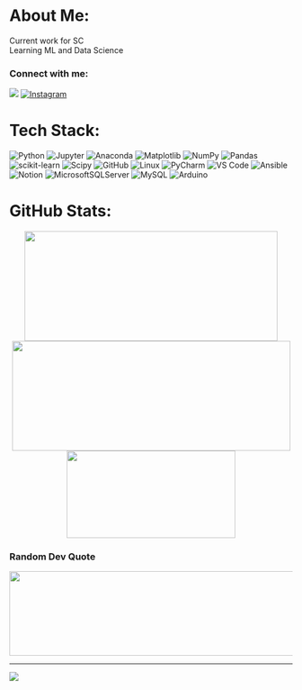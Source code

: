 # About Me:
Current work for SC<br>Learning ML and Data Science

### Connect with me:
[![](https://img.shields.io/badge/Telegram-2CA5E0?style=for-the-badge&logo=telegram&logoColor=white)](https://t.me/nmzakirov)
[![Instagram](https://img.shields.io/badge/Instagram-E4405F?style=for-the-badge&logo=instagram&logoColor=white)](https://instagram.com/_nmzaki) 

# Tech Stack:
![Python](https://img.shields.io/badge/python-3670A0?style=for-the-badge&logo=python&logoColor=ffdd54) ![Jupyter](https://img.shields.io/badge/Jupyter-F37626.svg?&style=for-the-badge&logo=Jupyter&logoColor=white) ![Anaconda](https://img.shields.io/badge/Anaconda-%2344A833.svg?style=for-the-badge&logo=anaconda&logoColor=white) ![Matplotlib](https://img.shields.io/badge/Matplotlib-%23ffffff.svg?style=for-the-badge&logo=Matplotlib&logoColor=black) ![NumPy](https://img.shields.io/badge/numpy-%23013243.svg?style=for-the-badge&logo=numpy&logoColor=white) ![Pandas](https://img.shields.io/badge/pandas-%23150458.svg?style=for-the-badge&logo=pandas&logoColor=white) ![scikit-learn](https://img.shields.io/badge/scikit--learn-%23F7931E.svg?style=for-the-badge&logo=scikit-learn&logoColor=white) ![Scipy](https://img.shields.io/badge/SciPy-%230C55A5.svg?style=for-the-badge&logo=scipy&logoColor=%white) ![GitHub](https://img.shields.io/badge/github-%23121011.svg?style=for-the-badge&logo=github&logoColor=white) ![Linux](https://img.shields.io/badge/Linux-FCC624?style=for-the-badge&logo=linux&logoColor=black) ![PyCharm](https://img.shields.io/badge/PyCharm-000000.svg?&style=for-the-badge&logo=PyCharm&logoColor=white) ![VS Code](https://img.shields.io/badge/VSCode-0078D4?style=for-the-badge&logo=visual%20studio%20code&logoColor=white) ![Ansible](https://img.shields.io/badge/ansible-%231A1918.svg?style=for-the-badge&logo=ansible&logoColor=white) ![Notion](https://img.shields.io/badge/Notion-%23000000.svg?style=for-the-badge&logo=notion&logoColor=white) ![MicrosoftSQLServer](https://img.shields.io/badge/Microsoft%20SQL%20Server-CC2927?style=for-the-badge&logo=microsoft%20sql%20server&logoColor=white) ![MySQL](https://img.shields.io/badge/mysql-4479A1.svg?style=for-the-badge&logo=mysql&logoColor=white) ![Arduino](https://img.shields.io/badge/-Arduino-00979D?style=for-the-badge&logo=Arduino&logoColor=white)
# GitHub Stats:
<p align="center">
  <img width="450" height="195" src="https://github-readme-stats.vercel.app/api?username=nmzaki&theme=github_dark&hide_border=true&include_all_commits=false&count_private=false)">
  <img width="495" height="195" src="https://github-readme-streak-stats.herokuapp.com/?user=nmzaki&theme=github_dark&hide_border=true">
  <img width="300" height="155" src="https://github-readme-stats.vercel.app/api/top-langs/?username=nmzaki&theme=github_dark&hide_border=true&include_all_commits=false&count_private=false&layout=compact">
</p>

### Random Dev Quote
<p align="center">
  <img width="600" height="150" src="https://quotes-github-readme.vercel.app/api?type=horizontal&theme=dark">
</p>

---
[![](https://visitcount.itsvg.in/api?id=nmzaki&icon=2&color=12)](https://visitcount.itsvg.in)

